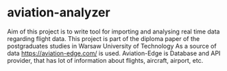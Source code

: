 # aviation-analyzer

Aim of this project is to write tool for importing and analysing real time data regarding flight data.
This project is part of the diploma paper of the postgraduates studies in Warsaw University of Technology
As a source of data https://aviation-edge.com/ is used. 
Aviation-Edge is Database and API provider, that has lot of information about flights, aircraft, airport, etc.

